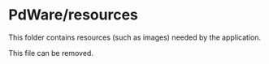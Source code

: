 # PdWare/resources

This folder contains resources (such as images) needed by the application. 

This file can be removed.
